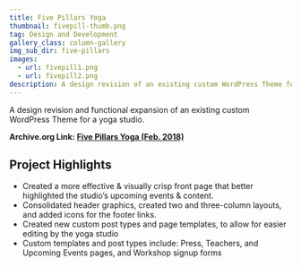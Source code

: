 ```yaml
---
title: Five Pillars Yoga
thumbnail: fivepill-thumb.png
tag: Design and Development
gallery_class: column-gallery
img_sub_dir: five-pillars
images:
  - url: fivepill1.png
  - url: fivepill2.png
description: A design revision of an existing custom WordPress Theme for a yoga studio. My work primarily focused on creating a more effective & visually crisp front page that would better serve to highlight the studio’s upcoming events & content. I achieved this by tightening up the header graphics, creating a 2-column & 3-column layout, and inserting graphical assets for the footer links. On the front page, I utilized dynamic content that could easily be modified by the yoga studio. In order to achieve this, I created new custom post types & custom page templates for the studio’s Press, Teachers & Upcoming Events pages.
---
```


A design revision and functional expansion of an existing custom WordPress Theme for a yoga studio.

**Archive.org Link: [Five Pillars Yoga (Feb. 2018)](https://web.archive.org/web/20180201172344/http://www.fivepillarsyoga.com)**

## Project Highlights

* Created a more effective & visually crisp front page that better highlighted the studio’s upcoming events & content.
* Consolidated header graphics, created two and three-column layouts, and added icons for the footer links.
* Created new custom post types and page templates, to allow for easier editing by the yoga studio
* Custom templates and post types include: Press, Teachers, and Upcoming Events pages, and Workshop signup forms
